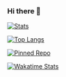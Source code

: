 ### Hi there 👋

[![Stats](https://github-readme-stats.vercel.app/api?username=Neilisop&show_icons=true&theme=discord_old_blurple)](https://github.com/Neilisop)

[![Top Langs](https://github-readme-stats.vercel.app/api/top-langs/?username=Neilisop&theme=discord_old_blurple)](https://github.com/Neilisop)

[![Pinned Repo](https://github-readme-stats.vercel.app/api/pin/?username=NeilDevelopment&repo=Edith&theme=discord_old_blurple)](https://github.com/NeilDevelopment/Edith)

[![Wakatime Stats](https://github-readme-stats.vercel.app/api/wakatime?username=Neilisop&theme=discord_old_blurple)](https://github.com/Neilisop)
